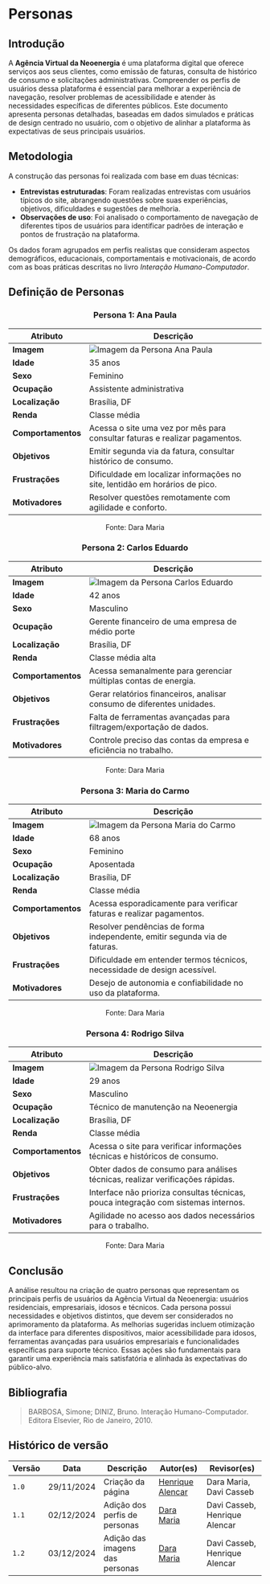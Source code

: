 # **Personas**

## **Introdução**

A **Agência Virtual da Neoenergia** é uma plataforma digital que oferece serviços aos seus clientes, como emissão de faturas, consulta de histórico de consumo e solicitações administrativas. Compreender os perfis de usuários dessa plataforma é essencial para melhorar a experiência de navegação, resolver problemas de acessibilidade e atender às necessidades específicas de diferentes públicos. Este documento apresenta personas detalhadas, baseadas em dados simulados e práticas de design centrado no usuário, com o objetivo de alinhar a plataforma às expectativas de seus principais usuários.

## **Metodologia**

A construção das personas foi realizada com base em duas técnicas:  

- **Entrevistas estruturadas**: Foram realizadas entrevistas com usuários típicos do site, abrangendo questões sobre suas experiências, objetivos, dificuldades e sugestões de melhoria.  
- **Observações de uso**: Foi analisado o comportamento de navegação de diferentes tipos de usuários para identificar padrões de interação e pontos de frustração na plataforma.  

Os dados foram agrupados em perfis realistas que consideram aspectos demográficos, educacionais, comportamentais e motivacionais, de acordo com as boas práticas descritas no livro _Interação Humano-Computador_.

## **Definição de Personas**

<div align="center">
  
### **Persona 1: Ana Paula**
  
| **Atributo**          | **Descrição**                                                                 |
|------------------------|-------------------------------------------------------------------------------|
| **Imagem**            | ![Imagem da Persona Ana Paula](../assets/personas/persona1.png)              |
| **Idade**             | 35 anos                                                                      |
| **Sexo**              | Feminino                                                                     |
| **Ocupação**          | Assistente administrativa                                                    |
| **Localização**       | Brasília, DF                                                                 |
| **Renda**             | Classe média                                                                 |
| **Comportamentos**    | Acessa o site uma vez por mês para consultar faturas e realizar pagamentos.   |
| **Objetivos**         | Emitir segunda via da fatura, consultar histórico de consumo.                |
| **Frustrações**       | Dificuldade em localizar informações no site, lentidão em horários de pico.  |
| **Motivadores**       | Resolver questões remotamente com agilidade e conforto.                      |

Fonte: Dara Maria

</div>

<div align="center">

### **Persona 2: Carlos Eduardo**

| **Atributo**          | **Descrição**                                                                 |
|------------------------|-------------------------------------------------------------------------------|
| **Imagem**            | ![Imagem da Persona Carlos Eduardo](../assets/personas/persona2.png)           |
| **Idade**             | 42 anos                                                                      |
| **Sexo**              | Masculino                                                                    |
| **Ocupação**          | Gerente financeiro de uma empresa de médio porte                             |
| **Localização**       | Brasília, DF                                                                 |
| **Renda**             | Classe média alta                                                            |
| **Comportamentos**    | Acessa semanalmente para gerenciar múltiplas contas de energia.               |
| **Objetivos**         | Gerar relatórios financeiros, analisar consumo de diferentes unidades.       |
| **Frustrações**       | Falta de ferramentas avançadas para filtragem/exportação de dados.           |
| **Motivadores**       | Controle preciso das contas da empresa e eficiência no trabalho.             |

Fonte: Dara Maria

</div>


<div align="center">

### **Persona 3: Maria do Carmo**

| **Atributo**          | **Descrição**                                                                 |
|------------------------|-------------------------------------------------------------------------------|
| **Imagem**            | ![Imagem da Persona Maria do Carmo](../assets/personas/persona3.png)         |
| **Idade**             | 68 anos                                                                      |
| **Sexo**              | Feminino                                                                     |
| **Ocupação**          | Aposentada                                                                   |
| **Localização**       | Brasília, DF                                                                 |
| **Renda**             | Classe média                                                                 |
| **Comportamentos**    | Acessa esporadicamente para verificar faturas e realizar pagamentos.          |
| **Objetivos**         | Resolver pendências de forma independente, emitir segunda via de faturas.    |
| **Frustrações**       | Dificuldade em entender termos técnicos, necessidade de design acessível.    |
| **Motivadores**       | Desejo de autonomia e confiabilidade no uso da plataforma.                   |

Fonte: Dara Maria

</div>

<div align="center">
  
### **Persona 4: Rodrigo Silva**
  
| **Atributo**          | **Descrição**                                                                 |
|------------------------|-------------------------------------------------------------------------------|
| **Imagem**            | ![Imagem da Persona Rodrigo Silva](../assets/personas/persona4.png)           |
| **Idade**             | 29 anos                                                                      |
| **Sexo**              | Masculino                                                                    |
| **Ocupação**          | Técnico de manutenção na Neoenergia                                          |
| **Localização**       | Brasília, DF                                                                 |
| **Renda**             | Classe média                                                                 |
| **Comportamentos**    | Acessa o site para verificar informações técnicas e históricos de consumo.    |
| **Objetivos**         | Obter dados de consumo para análises técnicas, realizar verificações rápidas. |
| **Frustrações**       | Interface não prioriza consultas técnicas, pouca integração com sistemas internos. |
| **Motivadores**       | Agilidade no acesso aos dados necessários para o trabalho.                   |

Fonte: Dara Maria

</div>


## **Conclusão**

A análise resultou na criação de quatro personas que representam os principais perfis de usuários da Agência Virtual da Neoenergia: usuários residenciais, empresariais, idosos e técnicos. Cada persona possui necessidades e objetivos distintos, que devem ser considerados no aprimoramento da plataforma. As melhorias sugeridas incluem otimização da interface para diferentes dispositivos, maior acessibilidade para idosos, ferramentas avançadas para usuários empresariais e funcionalidades específicas para suporte técnico. Essas ações são fundamentais para garantir uma experiência mais satisfatória e alinhada às expectativas do público-alvo.


## Bibliografia

>  BARBOSA, Simone; DINIZ, Bruno. Interação Humano-Computador. Editora Elsevier, Rio de Janeiro, 2010.

## Histórico de versão

| Versão | Data       | Descrição                             | Autor(es)                                       | Revisor(es)             |
| ------ | ---------- | ------------------------------------- | ----------------------------------------------- | ----------------------- |
| `1.0`  | 29/11/2024 | Criação da página                     | [Henrique Alencar](https://github.com/henryqma) | Dara Maria, Davi Casseb |
| `1.1`  | 02/12/2024 | Adição dos perfis de personas                     | [Dara Maria](https://github.com/daramariabs) | Davi Casseb, Henrique Alencar |
| `1.2`  | 03/12/2024 | Adição das imagens das personas                     | [Dara Maria](https://github.com/daramariabs) | Davi Casseb, Henrique Alencar |
